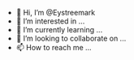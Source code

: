 - 👋 Hi, I’m @Eystreemark
- 👀 I’m interested in ...
- 🌱 I’m currently learning ...
- 💞️ I’m looking to collaborate on ...
- 📫 How to reach me ...

<!---
Eystreemark/Eystreemark is a ✨ special ✨ repository because its `README.md` (this file) appears on your GitHub profile.
You can click the Preview link to take a look at your changes.
--->
